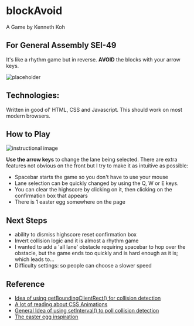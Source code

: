 # blockAvoid 
 A Game by Kenneth Koh
 
## For General Assembly SEI-49

 It's like a rhythm game but in reverse. **AVOID** the blocks with your arrow keys.

![placeholder](https://i.imgur.com/FR9Vzig.jpg)

## Technologies:

 Written in good ol' HTML, CSS and Javascript. This should work on most modern browsers. 

## How to Play


![instructional image](http://notworking.com/soako)

 **Use the arrow keys** to change the lane being selected. There are extra features not obvious on the front but I try to make it as intuitive as possible:
- Spacebar starts the game so you don't have to use your mouse
- Lane selection can be quickly changed by using the Q, W or E keys.
- You can clear the highscore by clicking on it, then clicking on the confirmation box that appears
- There is 1 easter egg somewhere on the page

## Next Steps

- ability to dismiss highscore reset confirmation box
- Invert collision logic and it is almost a rhythm game
- I wanted to add a 'all lane' obstacle requiring spacebar to hop over the obstacle, but the game ends too quickly and is hard enough as it is; which leads to...
- Difficulty settings: so people can choose a slower speed

## Reference

- [Idea of using getBoundingClientRect() for collision detection](https://stackoverflow.com/questions/12066870/how-to-check-if-an-element-is-overlapping-other-elements)
- [A lot of reading about CSS Animations](https://developer.mozilla.org/en-US/docs/Web/CSS/CSS_animations/Using_CSS_animations#using_animation_events)
- [General Idea of using setInterval() to poll collision detection](https://stackoverflow.com/questions/4230029/jquery-javascript-collision-detection)
- [The easter egg inspiration](https://stackoverflow.com/questions/19970081/adding-depth-to-a-2d-rotated-element)
